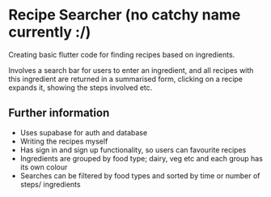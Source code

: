 # Recipe Searcher (no catchy name currently :/)

Creating basic flutter code for finding recipes based on ingredients. 

Involves a search bar for users to enter an ingredient, and all recipes with this ingredient are returned in a summarised form, clicking on a recipe expands it, showing the steps involved etc.

## Further information

- Uses supabase for auth and database
- Writing the recipes myself
- Has sign in and sign up functionality, so users can favourite recipes
- Ingredients are grouped by food type; dairy, veg etc and each group has its own colour
- Searches can be filtered by food types and sorted by time or number of steps/ ingredients
